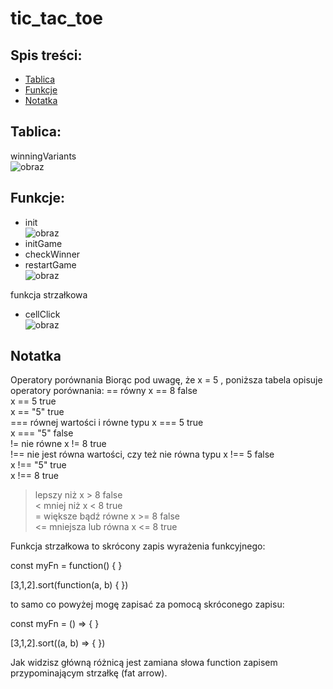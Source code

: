 # tic_tac_toe
## Spis treści:
* [Tablica](#Tablica)
* [Funkcje](#Funkcje)
* [Notatka](#Notatka)
## Tablica:
winningVariants<br>
![obraz](https://user-images.githubusercontent.com/96210491/201225421-3394f75e-0467-49f9-86c3-450337e6da23.png)


## Funkcje:
* init<br>
![obraz](https://user-images.githubusercontent.com/96210491/201226954-410637af-99c4-4455-9785-87d7ce10300c.png)
* initGame
* checkWinner
* restartGame<br>
![obraz](https://user-images.githubusercontent.com/96210491/201227179-bcac62bd-f2d2-4081-8539-8185a3603a8f.png)

funkcja strzałkowa<br>
* cellClick<br>
![obraz](https://user-images.githubusercontent.com/96210491/201227019-602cc8d4-0b57-488c-a1a1-761fa90b007d.png)

## Notatka

Operatory porównania
Biorąc pod uwagę, że x = 5 , poniższa tabela opisuje operatory porównania:
==	równy 	x == 8	false	
              x == 5	true	
              x == "5"	true	
===	równej wartości i równe typu 	x === 5	true	
                x === "5"	false	
!=	nie równe 	x != 8	true	
!==	nie jest równa wartości, czy też nie równa typu 	x !== 5	false	
                                                          x !== "5"	true	
                                                          x !== 8	true	
>	lepszy niż 	x > 8	false	
<	mniej niż 	x < 8	true	
>=	większe bądź równe 	x >= 8	false	
<=	mniejsza lub równa 	x <= 8	true

Funkcja strzałkowa to skrócony zapis wyrażenia funkcyjnego:

const myFn = function() {
}

[3,1,2].sort(function(a, b) {
})

to samo co powyżej mogę zapisać za pomocą skróconego zapisu:

const myFn = () => {
}

[3,1,2].sort((a, b) => {
})

Jak widzisz główną różnicą jest zamiana słowa function zapisem przypominającym strzałkę (fat arrow).
